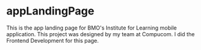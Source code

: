 # appLandingPage
This is the app landing page for BMO's Institute for Learning mobile application.  This project was designed by my team at Compucom.  I did the Frontend Development for this page.

